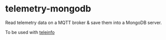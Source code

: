 # telemetry-mongodb
Read telemetry data on a MQTT broker &amp; save them into a MongoDB server.

To be used with [teleinfo]([teleinfo](https://github.com/Wifsimster/teleinfo))
